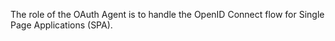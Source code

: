 The role of the OAuth Agent is to handle the OpenID Connect flow for Single Page Applications (SPA).
